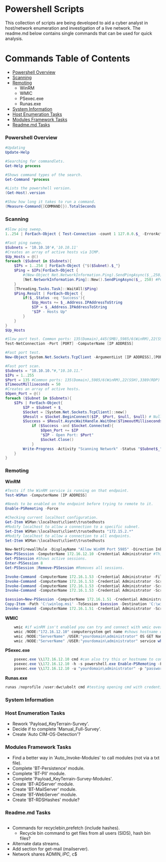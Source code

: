 # Powershell Scripts

This collection of scripts are being developed to aid a cyber analyst in host/network enumeration and investigation of a live network. The readme.md below contains single commands that can be used for quick analysis.

# Commands Table of Contents
- [Powershell Overview](#powershell-overview)
- [Scanning](#scanning)
- [Remoting](#remoting)
  - WinRM
  - WMIC
  - PSexec.exe
  - Runas.exe
- [System Information](#system-information)
- [Host Enumeration Tasks](#host-enumeration-tasks)
- [Modules Framework Tasks](#modules-framework-tasks)
- [Readme.md Tasks](#readmemd-tasks)

### **Powershell Overview**
```powershell
#Updating
Update-Help

#Searching for commandlets.
Get-Help process

#Shows command types of the search.
Get-Command *process

#Lists the powershell version.
(Get-Host).version

#Show how long it takes to run a command.
(Measure-Command{[COMMAND]}).TotalSeconds
```

### **Scanning**
```powershell
#Slow ping sweep.
1..254 | ForEach-Object { Test-Connection -count 1 127.0.0.$_ -ErrorAction SilentlyContinue}
```
```powershell
#Fast ping sweep.
$Subnets = '10.10.10'#,'10.10.11'
#Creates an array of active hosts via ICMP.
$Up_Hosts = @()
foreach ($Subnet in $Subnets){
    $IPs = 1..254 | ForEach-Object {"$($Subnet).$_"}
    $Ping = $IPs|ForEach-Object {
        #(New-Object Net.NetworkInformation.Ping).SendPingAsync($_,250) 
        [Net.NetworkInformation.Ping]::New().SendPingAsync($_, 250) #PowerShell v5
    }
    [Threading.Tasks.Task]::WaitAll($Ping)
    $Ping.Result | ForEach-Object {
        if($_.Status -eq 'Success'){
            $Up_Hosts += $_.Address.IPAddressToString
            $IP = $_.Address.IPAddressToString
            "$IP - Hosts Up"
        }
    }
}
$Up_Hosts
```
```powershell
#Slow port test. Common ports: 135(Domain),445(SMB),5985/6(WinRM),22(SSH),3389(RDP)
Test-NetConnection -Port [PORT] -ComputerName [IP ADDRESS]
```
```powershell
#Fast port test.
New-Object System.Net.Sockets.TcpClient -ArgumentList [IP ADDRESS],[PORT]
```
```powershell
#Fast port scan.
$Subnets = "10.10.10."#,"10.10.11."
$IPs = 1..255
$Port = 135 #Common ports: 135(Domain),5985/6(WinRM),22(SSH),3389(RDP)
$TimeoutMilliseconds = 50
#Creates an array of active hosts.
$Open_Port = @()
foreach ($Subnet in $Subnets){
    $IPs | ForEach-Object{
        $IP = $Subnet + $_
        $Socket = [System.Net.Sockets.TcpClient]::new()
        $Result = $Socket.BeginConnect($IP, $Port, $null, $null) # Null 1 is optional callback methods, null 2 is operation state for callback method.
        $Success = $Result.AsyncWaitHandle.WaitOne($TimeoutMilliseconds)
            if ($Success -and $Socket.Connected){
                $Open_Port += $IP
                "$IP - Open Port: $Port"
                $Socket.Close()
            }
        Write-Progress -Activity "Scanning Network" -Status "$Subnet$_" -PercentComplete (($_/($IPs.Count))*100) # Progress bar.
    }
}
```

### **Remoting**
**WinRM**
```powershell
#Tests if the WinRM service is running on that endpoint.
Test-WSMan -ComputerName [IP ADDRESS]
```
```powershell
#Needs to be enabled on the endpoint before trying to remote to it.
Enable-PSRemoting -Force
```
```powershell
#Checking current localhost configuration.
Get-Item WSMan:\localhost\client\trustedhosts
#Modify localhost to allow a connection to a specific subnet.
Set-Item WSMan:\localhost\client\trustedhosts "172.15.2.*"
#Modify localhost to allow a connection to all endpoints.
Set-Item WSMan:\localhost\client\trustedhosts
```
```powershell
New-NetFirewallRule -DisplayName "Allow WinRM Port 5985" -Direction Inbound -LocalPort 5985 -Protocol TCP -Action Allow #Opening port 5985 on endpoint if 'Enable-PsRemoting' doesn't work.
New-PSSession -ComputerName 172.16.12.10 -Credential Administrator #This will start a session but keep you local (For credentials it can be local or domain)
Get-PSSession #Shows active sessions.
Enter-PSSession 8 
Get-PSSession |Remove-PSSession #Removes all sessions.

Invoke-Command -ComputerName 172.16.1.53 -Credential Administrator -FilePath C:\windows\file.ps1 #running a local script on a remote box
Invoke-Command -ComputerName 172.16.1.53 -Credential Administrator -ScriptBlock {Start-Process -FilePath 'C:\file.exe'} #running a file on the remote box
Invoke-Command -ComputerName 172.16.1.53 -Credential Administrator -ScriptBlock {Get-ChildItem C:\Users\Bob\Desktop} #viewing files on remote box
Invoke-Command -ComputerName 172.16.1.53 -Credential Administrator -ScriptBlock {Get-Content C:\Users\Bob\Desktop\Names.txt} #viewing contents of file on remote box

$session=New-PSSession -ComputerName 172.16.1.51 -Credential Administrator #create session and copy item from it to local box
Copy-Item -Path 'C:\winlog.msi' -ToSession $session -Destination 'C:\winlog.msi' #copy a file to that session
Invoke-Command -ComputerName 172.16.1.51 -Credential Administrator -ScriptBlock {Start-Process -FilePath 'C:\winlog.msi' Get-Service winlogbeat} #run that file and show if the service is up
```



**WMIC**
```powershell
    wmic #if winRM isn't enabled you can try and connect with wmic over port 135(RPC of TCP). Open terminal or cmd to enter a wmic prompt
    wmic /NODE:"172.16.12.10" computersystem get name #shows hostname of the endpoint
    wmic /NODE:"ServerName" /USER:"yourdomain\administrator" OS GET Name #shows OS name, can use as a test
    wmic /NODE:"ServerName" /USER:"yourdomain\administrator" service where caption="Windows Remote Management (WS-Management)" call startservice #starts service on a remote host

```
**PSexec.exe**
```powershell
    psexec.exe \\172.16.12.10 cmd #can also try this or hostname to connect over 135 & 445. 
    psexec.exe \\172.16.12.10 -h -s powershell.exe Enable-PSRemoting -Force
    psexec.exe \\172.16.12.10 -u "yourdomain\administrator" -p "password" -s C:\Windows\System32\winrm.cmd quickconfig -q  

```
**Runas.exe**
```powershell
runas /noprofile /user:dwc\ubolt cmd #testing opening cmd with credentials.

```



### **System Information**

### **Host Enumeration Tasks**
- Rework 'Payload_KeyTerrain-Survey'.
- Decide if to complete 'Manual_Full-Survey'.
- Create 'Auto CIM-OS-Detection'?

### **Modules Framework Tasks**
- Find a better way in 'Auto_Invoke-Modules' to call modules (not via a txt file).
- Complete 'BT-Persistence' module.
- Complete 'BT-PII' module.
- Complete 'Payload_KeyTerrain-Survey-Modules'.
- Create 'BT-ADServer' module.
- Create 'BT-MailServer' module.
- Create 'BT-WebServer' module.
- Create 'BT-RDSHashes' module?

### **Readme.md Tasks**
```powershell

```
- Commands for recyclebin,prefetch (include hashes).
  - Recycle bin command to get files from all users (SIDS), hash bin files?
- Alternate data streams.
- Add section for get-mail (mailserver).
- Network shares ADMIN$, IPC$, c$